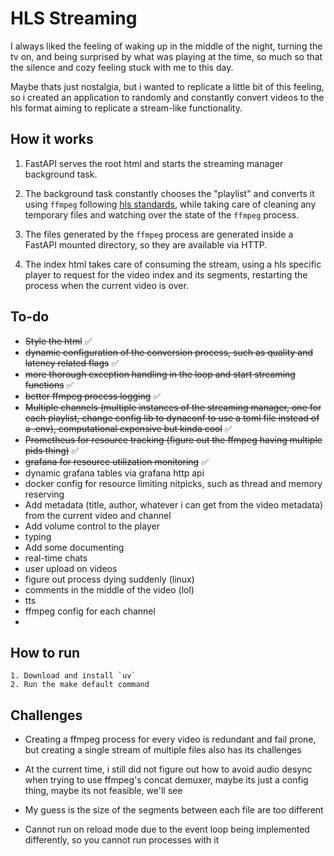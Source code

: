 # HLS Streaming

I always liked the feeling of waking up in the middle of the night, turning the tv on, and being surprised by what was playing at the time, so much so that the silence and cozy feeling stuck with me to this day.

Maybe thats just nostalgia, but i wanted to replicate a little bit of this feeling, so i created an application to randomly and constantly convert videos to the hls format aiming to replicate a stream-like functionality.

## How it works

1. FastAPI serves the root html and starts the streaming manager background task.

2. The background task constantly chooses the "playlist" and converts it using `ffmpeg` following [hls standards](https://en.wikipedia.org/wiki/HTTP_Live_Streaming), while taking care of cleaning any temporary files and watching over the state of the `ffmpeg` process.

3. The files generated by the `ffmpeg` process are generated inside a FastAPI mounted directory, so they are available via HTTP.

4. The index html takes care of consuming the stream, using a hls specific player to request for the video index and its segments, restarting the process when the current video is over.

## To-do

- ~~Style the html~~ ✅
- ~~dynamic configuration of the conversion process, such as quality and latency related flags~~ ✅
- ~~more thorough exception handling in the loop and start streaming functions~~ ✅
- ~~better ffmpeg process logging~~ ✅
- ~~Multiple channels (multiple instances of the streaming manager, one for each playlist, change config lib to dynaconf to use a toml file instead of a .env), computational expensive but kinda cool~~ ✅
- ~~Prometheus for resource tracking (figure out the ffmpeg having multiple pids thing)~~ ✅
- ~~grafana for resource utilization monitoring~~ ✅
- dynamic grafana tables via grafana http api
- docker config for resource limiting nitpicks, such as thread and memory reserving
- Add metadata (title, author, whatever i can get from the video metadata) from the current video and channel
- Add volume control to the player
- typing
- Add some documenting
- real-time chats
- user upload on videos
- figure out process dying suddenly (linux)
- comments in the middle of the video (lol)
- tts
- ffmpeg config for each channel
-

## How to run

    1. Download and install `uv`
    2. Run the make default command

## Challenges

- Creating a ffmpeg process for every video is redundant and fail prone, but creating a single stream of multiple files also has its challenges

- At the current time, i still did not figure out how to avoid audio desync when trying to use ffmpeg's concat demuxer, maybe its just a config thing, maybe its not feasible, we'll see

- My guess is the size of the segments between each file are too different

- Cannot run on reload mode due to the event loop being implemented differently, so you cannot run processes with it
